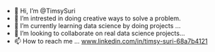- 👋 Hi, I’m @TimsySuri
- 👀 I’m intrested in doing creative ways to solve a problem.
- 🌱 I’m currently learning data science by doing projects ...
- 💞️ I’m looking to collaborate on real data science projects...
- 📫 How to reach me ... www.linkedin.com/in/timsy-suri-68a7b4121

<!---
TimsySuri/TimsySuri is a ✨ special ✨ repository because its `README.md` (this file) appears on your GitHub profile.
You can click the Preview link to take a look at your changes.
--->
